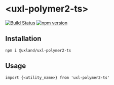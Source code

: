 # \<uxl-polymer2-ts\>

[![Build Status](https://travis-ci.org/uxland/uxl-polymer2-ts.svg?branch=master)](https://travis-ci.org/uxland/uxl-polymer2-ts)
[![npm version](https://badge.fury.io/js/%40uxland%2Fuxl-polymer2-ts.svg)](https://badge.fury.io/js/%40uxland%2Fuxl-polymer2-ts)

## Installation

`npm i @uxland/uxl-polymer2-ts`

## Usage

`import {<utility_name>} from 'uxl-polymer2-ts'`
